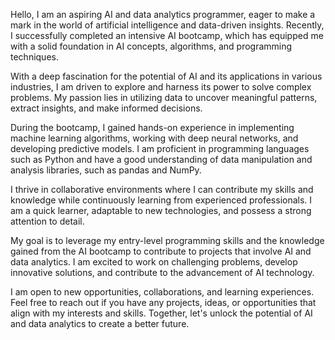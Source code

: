 
Hello, I am an aspiring AI and data analytics programmer, eager to make a mark in the world of artificial intelligence and data-driven insights. Recently, I successfully completed an intensive AI bootcamp, which has equipped me with a solid foundation in AI concepts, algorithms, and programming techniques.

With a deep fascination for the potential of AI and its applications in various industries, I am driven to explore and harness its power to solve complex problems. My passion lies in utilizing data to uncover meaningful patterns, extract insights, and make informed decisions.

During the bootcamp, I gained hands-on experience in implementing machine learning algorithms, working with deep neural networks, and developing predictive models. I am proficient in programming languages such as Python and have a good understanding of data manipulation and analysis libraries, such as pandas and NumPy.

I thrive in collaborative environments where I can contribute my skills and knowledge while continuously learning from experienced professionals. I am a quick learner, adaptable to new technologies, and possess a strong attention to detail.

My goal is to leverage my entry-level programming skills and the knowledge gained from the AI bootcamp to contribute to projects that involve AI and data analytics. I am excited to work on challenging problems, develop innovative solutions, and contribute to the advancement of AI technology.

I am open to new opportunities, collaborations, and learning experiences. Feel free to reach out if you have any projects, ideas, or opportunities that align with my interests and skills. Together, let's unlock the potential of AI and data analytics to create a better future.
